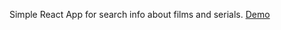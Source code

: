Simple React App for search info about films and serials.
[Demo](https://tarasiukdima.github.io/react_films/)
